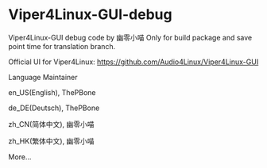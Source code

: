 # Viper4Linux-GUI-debug
Viper4Linux-GUI debug code by 幽零小喵
Only for build package and save point time for translation branch.

Official UI for Viper4Linux: https://github.com/Audio4Linux/Viper4Linux-GUI

Language           Maintainer

en_US(English),    ThePBone

de_DE(Deutsch),    ThePBone

zh_CN(简体中文),    幽零小喵

zh_HK(繁体中文),    幽零小喵

 More...
